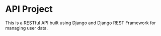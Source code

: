 # API Project

This is a RESTful API built using Django and Django REST Framework for managing user data.
